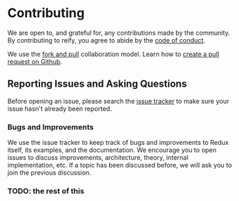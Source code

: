 # Contributing

We are open to, and grateful for, any contributions made by the community. By contributing to reify, you agree to abide by the [code of conduct](https://github.com/carlodicelico/reify/blob/master/CONDUCT.md).

We use the [fork and pull](https://help.github.com/articles/types-of-collaborative-development-models/#fork--pull) collaboration model. Learn how to [create a pull request on Github](https://help.github.com/articles/creating-a-pull-request/).

## Reporting Issues and Asking Questions

Before opening an issue, please search the [issue tracker](https://github.com/carlodicelico/reify/issues) to make sure your issue hasn't already been reported.

### Bugs and Improvements

We use the issue tracker to keep track of bugs and improvements to Redux itself, its examples, and the documentation. We encourage you to open issues to discuss improvements, architecture, theory, internal implementation, etc. If a topic has been discussed before, we will ask you to join the previous discussion.

### TODO: the rest of this
